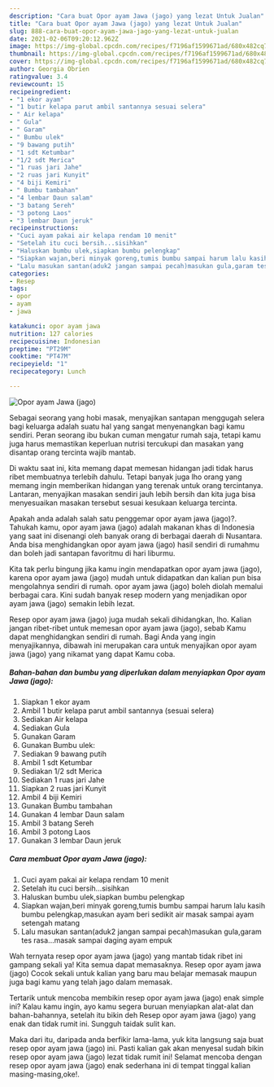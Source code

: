 ```yaml
---
description: "Cara buat Opor ayam Jawa (jago) yang lezat Untuk Jualan"
title: "Cara buat Opor ayam Jawa (jago) yang lezat Untuk Jualan"
slug: 888-cara-buat-opor-ayam-jawa-jago-yang-lezat-untuk-jualan
date: 2021-02-06T09:20:12.962Z
image: https://img-global.cpcdn.com/recipes/f7196af1599671ad/680x482cq70/opor-ayam-jawa-jago-foto-resep-utama.jpg
thumbnail: https://img-global.cpcdn.com/recipes/f7196af1599671ad/680x482cq70/opor-ayam-jawa-jago-foto-resep-utama.jpg
cover: https://img-global.cpcdn.com/recipes/f7196af1599671ad/680x482cq70/opor-ayam-jawa-jago-foto-resep-utama.jpg
author: Georgia Obrien
ratingvalue: 3.4
reviewcount: 15
recipeingredient:
- "1 ekor ayam"
- "1 butir kelapa parut ambil santannya sesuai selera"
- " Air kelapa"
- " Gula"
- " Garam"
- " Bumbu ulek"
- "9 bawang putih"
- "1 sdt Ketumbar"
- "1/2 sdt Merica"
- "1 ruas jari Jahe"
- "2 ruas jari Kunyit"
- "4 biji Kemiri"
- " Bumbu tambahan"
- "4 lembar Daun salam"
- "3 batang Sereh"
- "3 potong Laos"
- "3 lembar Daun jeruk"
recipeinstructions:
- "Cuci ayam pakai air kelapa rendam 10 menit"
- "Setelah itu cuci bersih...sisihkan"
- "Haluskan bumbu ulek,siapkan bumbu pelengkap"
- "Siapkan wajan,beri minyak goreng,tumis bumbu sampai harum lalu kasih bumbu pelengkap,masukan ayam beri sedikit air masak sampai ayam setengah matang"
- "Lalu masukan santan(aduk2 jangan sampai pecah)masukan gula,garam tes rasa...masak sampai daging ayam empuk"
categories:
- Resep
tags:
- opor
- ayam
- jawa

katakunci: opor ayam jawa 
nutrition: 127 calories
recipecuisine: Indonesian
preptime: "PT29M"
cooktime: "PT47M"
recipeyield: "1"
recipecategory: Lunch

---
```



![Opor ayam Jawa (jago)](https://img-global.cpcdn.com/recipes/f7196af1599671ad/680x482cq70/opor-ayam-jawa-jago-foto-resep-utama.jpg)

Sebagai seorang yang hobi masak, menyajikan santapan menggugah selera bagi keluarga adalah suatu hal yang sangat menyenangkan bagi kamu sendiri. Peran seorang ibu bukan cuman mengatur rumah saja, tetapi kamu juga harus memastikan keperluan nutrisi tercukupi dan masakan yang disantap orang tercinta wajib mantab.

Di waktu  saat ini, kita memang dapat memesan hidangan jadi tidak harus ribet membuatnya terlebih dahulu. Tetapi banyak juga lho orang yang memang ingin memberikan hidangan yang terenak untuk orang tercintanya. Lantaran, menyajikan masakan sendiri jauh lebih bersih dan kita juga bisa menyesuaikan masakan tersebut sesuai kesukaan keluarga tercinta. 



Apakah anda adalah salah satu penggemar opor ayam jawa (jago)?. Tahukah kamu, opor ayam jawa (jago) adalah makanan khas di Indonesia yang saat ini disenangi oleh banyak orang di berbagai daerah di Nusantara. Anda bisa menghidangkan opor ayam jawa (jago) hasil sendiri di rumahmu dan boleh jadi santapan favoritmu di hari liburmu.

Kita tak perlu bingung jika kamu ingin mendapatkan opor ayam jawa (jago), karena opor ayam jawa (jago) mudah untuk didapatkan dan kalian pun bisa mengolahnya sendiri di rumah. opor ayam jawa (jago) boleh diolah memalui berbagai cara. Kini sudah banyak resep modern yang menjadikan opor ayam jawa (jago) semakin lebih lezat.

Resep opor ayam jawa (jago) juga mudah sekali dihidangkan, lho. Kalian jangan ribet-ribet untuk memesan opor ayam jawa (jago), sebab Kamu dapat menghidangkan sendiri di rumah. Bagi Anda yang ingin menyajikannya, dibawah ini merupakan cara untuk menyajikan opor ayam jawa (jago) yang nikamat yang dapat Kamu coba.

<!--inarticleads1-->

##### Bahan-bahan dan bumbu yang diperlukan dalam menyiapkan Opor ayam Jawa (jago):

1. Siapkan 1 ekor ayam
1. Ambil 1 butir kelapa parut ambil santannya (sesuai selera)
1. Sediakan  Air kelapa
1. Sediakan  Gula
1. Gunakan  Garam
1. Gunakan  Bumbu ulek:
1. Sediakan 9 bawang putih
1. Ambil 1 sdt Ketumbar
1. Sediakan 1/2 sdt Merica
1. Sediakan 1 ruas jari Jahe
1. Siapkan 2 ruas jari Kunyit
1. Ambil 4 biji Kemiri
1. Gunakan  Bumbu tambahan
1. Gunakan 4 lembar Daun salam
1. Ambil 3 batang Sereh
1. Ambil 3 potong Laos
1. Gunakan 3 lembar Daun jeruk




<!--inarticleads2-->

##### Cara membuat Opor ayam Jawa (jago):

1. Cuci ayam pakai air kelapa rendam 10 menit
1. Setelah itu cuci bersih...sisihkan
1. Haluskan bumbu ulek,siapkan bumbu pelengkap
1. Siapkan wajan,beri minyak goreng,tumis bumbu sampai harum lalu kasih bumbu pelengkap,masukan ayam beri sedikit air masak sampai ayam setengah matang
1. Lalu masukan santan(aduk2 jangan sampai pecah)masukan gula,garam tes rasa...masak sampai daging ayam empuk




Wah ternyata resep opor ayam jawa (jago) yang mantab tidak ribet ini gampang sekali ya! Kita semua dapat memasaknya. Resep opor ayam jawa (jago) Cocok sekali untuk kalian yang baru mau belajar memasak maupun juga bagi kamu yang telah jago dalam memasak.

Tertarik untuk mencoba membikin resep opor ayam jawa (jago) enak simple ini? Kalau kamu ingin, ayo kamu segera buruan menyiapkan alat-alat dan bahan-bahannya, setelah itu bikin deh Resep opor ayam jawa (jago) yang enak dan tidak rumit ini. Sungguh taidak sulit kan. 

Maka dari itu, daripada anda berfikir lama-lama, yuk kita langsung saja buat resep opor ayam jawa (jago) ini. Pasti kalian gak akan menyesal sudah bikin resep opor ayam jawa (jago) lezat tidak rumit ini! Selamat mencoba dengan resep opor ayam jawa (jago) enak sederhana ini di tempat tinggal kalian masing-masing,oke!.


